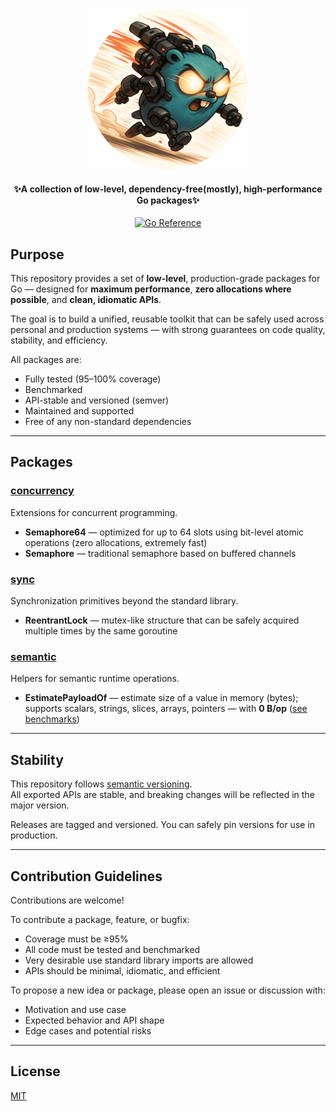 <div align="center">
<img src=".github/assets/pkg_poster_round.png"  width="256" height="256" > 
<h4 align="center">✨A collection of low-level, dependency-free(mostly), high-performance Go packages✨</h2>



[![Go Reference](https://pkg.go.dev/badge/github.com/lif0/pkg.svg)](https://pkg.go.dev/github.com/lif0/pkg)

</div>




## Purpose

This repository provides a set of **low-level**, production-grade packages for Go — designed for **maximum performance**, **zero allocations where possible**, and **clean, idiomatic APIs**.

The goal is to build a unified, reusable toolkit that can be safely used across personal and production systems — with strong guarantees on code quality, stability, and efficiency.

All packages are:

- Fully tested (95–100% coverage)
- Benchmarked
- API-stable and versioned (semver)
- Maintained and supported
- Free of any non-standard dependencies

---

## Packages

### [concurrency](./concurrency/README.md)

Extensions for concurrent programming.

- **Semaphore64** — optimized for up to 64 slots using bit-level atomic operations (zero allocations, extremely fast)
- **Semaphore** — traditional semaphore based on buffered channels

### [sync](./sync/README.md)

Synchronization primitives beyond the standard library.

- **ReentrantLock** — mutex-like structure that can be safely acquired multiple times by the same goroutine

### [semantic](./semantic/README.md)

Helpers for semantic runtime operations.

- **EstimatePayloadOf** — estimate size of a value in memory (bytes); supports scalars, strings, slices, arrays, pointers — with **0 B/op** ([see benchmarks](./semantic/estimate_payload_bench_out.txt))

---

## Stability

This repository follows [semantic versioning](https://semver.org/).  
All exported APIs are stable, and breaking changes will be reflected in the major version.

Releases are tagged and versioned. You can safely pin versions for use in production.

---

## Contribution Guidelines

Contributions are welcome!

To contribute a package, feature, or bugfix:

- Coverage must be ≥95%
- All code must be tested and benchmarked
- Very desirable use standard library imports are allowed
- APIs should be minimal, idiomatic, and efficient

To propose a new idea or package, please open an issue or discussion with:

- Motivation and use case
- Expected behavior and API shape
- Edge cases and potential risks

---

## License

[MIT](./LICENSE)
